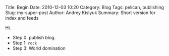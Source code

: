 Title: Begin
Date: 2010-12-03 10:20
Category: Blog
Tags: pelican, publishing
Slug: my-super-post
Author: Andrey Kislyuk
Summary: Short version for index and feeds

Hi.

* Step 0: publish blog.
* Step 1: `rock`
* Step 3: World domination
